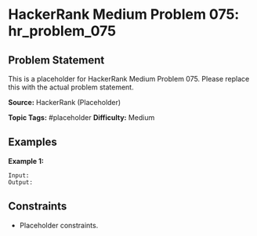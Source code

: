# HackerRank Medium Problem 075: hr_problem_075

## Problem Statement

This is a placeholder for HackerRank Medium Problem 075.
Please replace this with the actual problem statement.

**Source:** HackerRank (Placeholder)

**Topic Tags:** #placeholder
**Difficulty:** Medium

## Examples

**Example 1:**

```
Input:
Output:
```

## Constraints

- Placeholder constraints.
